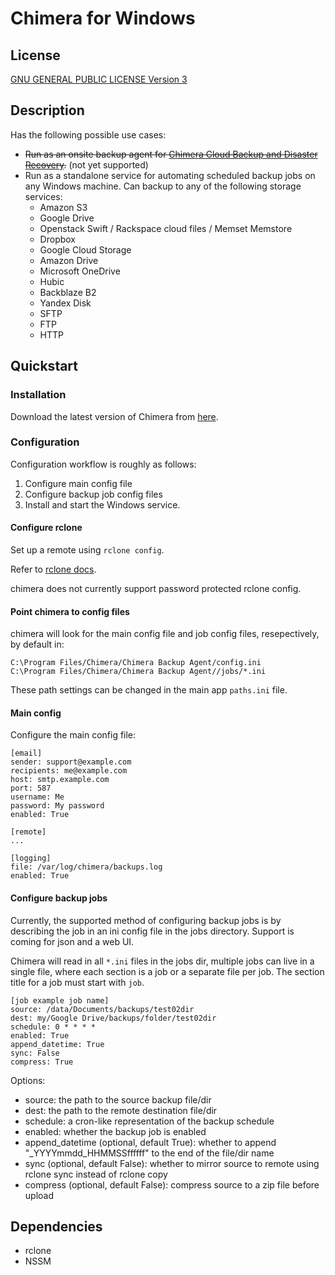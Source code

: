 # Chimera for Windows

## License
[GNU GENERAL PUBLIC LICENSE Version 3](./LICENSE)

## Description
Has the following possible use cases:
- ~~Run as an onsite backup agent for [Chimera Cloud Backup and Disaster Recovery](https://chimeracloud.io).~~ (not yet supported)
- Run as a standalone service for automating scheduled backup jobs on any Windows machine. Can backup to any of the following storage services:
  * Amazon S3
  * Google Drive
  * Openstack Swift / Rackspace cloud files / Memset Memstore
  * Dropbox
  * Google Cloud Storage
  * Amazon Drive
  * Microsoft OneDrive
  * Hubic
  * Backblaze B2
  * Yandex Disk
  * SFTP
  * FTP
  * HTTP

## Quickstart
### Installation
Download the latest version of Chimera from [here](https://github.com/clivetyphon/chimera-windows/releases).

### Configuration
Configuration workflow is roughly as follows:
1. Configure main config file
2. Configure backup job config files
3. Install and start the Windows service.

#### Configure rclone
Set up a remote using `rclone config`.

Refer to [rclone docs](https://rclone.org/docs/).

chimera does not currently support password protected rclone config.

#### Point chimera to config files
chimera will look for the main config file and job config files, resepectively, by default in:

```
C:\Program Files/Chimera/Chimera Backup Agent/config.ini
C:\Program Files/Chimera/Chimera Backup Agent//jobs/*.ini
```

These path settings can be changed in the main app `paths.ini` file.

#### Main config
Configure the main config file:

```
[email]
sender: support@example.com
recipients: me@example.com
host: smtp.example.com
port: 587
username: Me
password: My password
enabled: True

[remote]
...

[logging]
file: /var/log/chimera/backups.log
enabled: True

```

#### Configure backup jobs
Currently, the supported method of configuring backup jobs is by describing the job in an ini config file in the jobs directory. Support is coming for json and a web UI.

Chimera will read in all `*.ini` files in the jobs dir, multiple jobs can live in a single file, where each section is a job or a separate file per job. The section title for a job must start with `job`.

```
[job example job name]
source: /data/Documents/backups/test02dir
dest: my/Google Drive/backups/folder/test02dir
schedule: 0 * * * *
enabled: True
append_datetime: True
sync: False
compress: True

```

Options:
- source: the path to the source backup file/dir
- dest: the path to the remote destination file/dir
- schedule: a cron-like representation of the backup schedule
- enabled: whether the backup job is enabled
- append_datetime (optional, default True): whether to append "_YYYYmmdd_HHMMSSffffff" to the end of the file/dir name
- sync (optional, default False): whether to mirror source to remote using rclone sync instead of rclone copy
- compress (optional, default False): compress source to a zip file before upload

## Dependencies
- rclone
- NSSM
